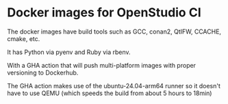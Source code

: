 # Docker images for OpenStudio CI

The docker images have build tools such as GCC, conan2, QtIFW, CCACHE, cmake, etc.

It has Python via pyenv and Ruby via rbenv.

With a GHA action that will push multi-platform images with proper versioning to Dockerhub.

The GHA action makes use of the ubuntu-24.04-arm64 runner so it doesn't have to use QEMU (which speeds the build from about 5 hours to 18min)
